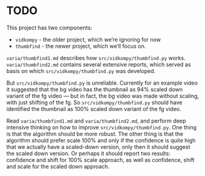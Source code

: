 # TODO

This project has two components: 

- `vidkompy` - the older project, which we’re ignoring for now
- `thumbfind` - the newer project, which we’ll focus on. 

`varia/thumbfind1.md` describes how `src/vidkompy/thumbfind.py` works. `varia/thumbfind2.md` contains several extensive reports, which served as basis on which `src/vidkompy/thumbfind.py` was developed. 

But `src/vidkompy/thumbfind.py` is unreliable. Currently for an example video it suggested that the bg video has the thumbnail as 94% scaled down variant of the fg video — but in fact, the bg video was made without scaling, with just shifting of the fg. So `src/vidkompy/thumbfind.py` should have identified the thumbnail as 100% scaled down variant of the fg video. 

Read `varia/thumbfind1.md` and `varia/thumbfind2.md`, and perform deep intensive thinking on how to improve `src/vidkompy/thumbfind.py`. One thing is that the algorithm should be more robust. The other thing is that the algorithm should prefer scale 100% and only if the confidence is quite high that we actually have a scaled-down version, only then it should suggest the scaled down version. Or perhaps it should report two results: confidence and shift for 100% scale approach, as well as confidence, shift and scale for the scaled down approach. 

